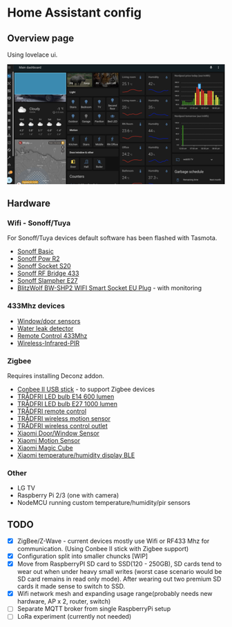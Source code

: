 # Home Assistant config

## Overview page

Using lovelace ui.

![](images/screen.png?raw=true "Overview")

## Hardware

### Wifi - Sonoff/Tuya
For Sonoff/Tuya devices default software has been flashed with Tasmota.

- [Sonoff Basic](https://sonoff.itead.cc/en/products/sonoff/sonoff-basic)
- [Sonoff Pow R2](https://sonoff.itead.cc/en/products/sonoff/sonoff-pow-r2)
- [Sonoff Socket S20](https://sonoff.itead.cc/en/products/residential/s20-socket)
- [Sonoff RF Bridge 433](https://sonoff.itead.cc/en/products/appliances/sonoff-rf-bridge-433)
- [Sonoff Slampher E27](https://sonoff.itead.cc/en/products/residential/slampher-rf)
- [BlitzWolf BW-SHP2 WIFI Smart Socket EU Plug](https://www.aliexpress.com/item/BlitzWolf-BW-SHP2-WIFI-Smart-Socket-EU-Plug-220V-16A-Remote-Control-Smart-Timing-Switch-Work/32871562977.html) - with monitoring

### 433Mhz devices
- [Window/door sensors](https://www.aliexpress.com/item/Black-Wireless-GSM-PIR-Alarm-Monitor-Simple-Easy-Use-GSM-Home-Security-Alarm-System-PIR-Infrared/32585915880.html)
- [Water leak detector](https://www.aliexpress.com/item/Niwoolf-433MHz-Wireless-Water-Leakage-Detector-Water-Leak-Sensor-For-Our-433MHz-Home-Burglar-Wifi-GSM/32903148693.html)
- [Remote Control 433Mhz](https://sonoff.itead.cc/en/products/accessories/433-rf-controller)
- [Wireless-Infrared-PIR](https://www.aliexpress.com/item/DIGOO-DG-HOSA-Wireless-Infrared-PIR-Detector-Sensor-For-433MHz-Home-Security-Alarm-System-Kits/32819986075.html)

### Zigbee

Requires installing Deconz addon.
- [Conbee II USB stick](https://phoscon.de/en/conbee2) - to support Zigbee devices
- [TRÅDFRI LED bulb E14 600 lumen](https://www.ikea.lv/en/products/bedroom/bedroom-lighting/light-bulbs/tradfri-led-bulb-e14-600-lumen-white-spectrum-opal-white-art-80408585)
- [TRÅDFRI LED bulb E27 1000 lumen](https://www.ikea.lv/en/products/bedroom/bedroom-lighting/light-bulbs/tradfri-led-bulb-e27-1000-lumen-white-spectrum-opal-white-art-60408483)
- [TRÅDFRI remote control](https://www.ikea.lv/en/products/living-room/living-room-lighting/accessories-for-electronics/tradfri-remote-control-art-10460751)
- [TRÅDFRI wireless motion sensor](https://www.ikea.lv/en/products/living-room/living-room-lighting/accessories-for-electronics/tradfri-wireless-motion-sensor-white-art-70429913)
- [TRÅDFRI wireless control outlet](https://www.ikea.lv/en/products/living-room/living-room-lighting/accessories-for-electronics/tradfri-wireless-control-outlet-art-90356166)
- [Xiaomi Door/Window Sensor](https://www.aliexpress.com/item/32829391822.html)
- [Xiaomi Motion Sensor](https://www.aliexpress.com/item/32852718799.html)
- [Xiaomi Magic Cube](https://www.aliexpress.com/item/32854830262.html)
- [Xiaomi temperature/humidity display BLE](https://www.aliexpress.com/item/32843489009.html)

### Other

- LG TV
- Raspberry Pi 2/3 (one with camera)
- NodeMCU running custom temperature/humidity/pir sensors

## TODO

- [x] ZigBee/Z-Wave - current devices mostly use Wifi or RF433 Mhz for communication. (Using Conbee II stick with Zigbee support)
- [x] Configuration split into smaller chuncks [WIP]
- [x] Move from RaspberryPI SD card to SSD(120 - 250GB), SD cards tend to wear out when under heavy small writes (worst case scenario would be SD card remains in read only mode). After wearing out two premium SD cards it made sense to switch to SSD.
- [x] Wifi network mesh and expanding usage range(probably needs new hardware, AP x 2, router, switch)
- [ ] Separate MQTT broker from single RaspberryPi setup
- [ ] LoRa experiment (currently not needed)
